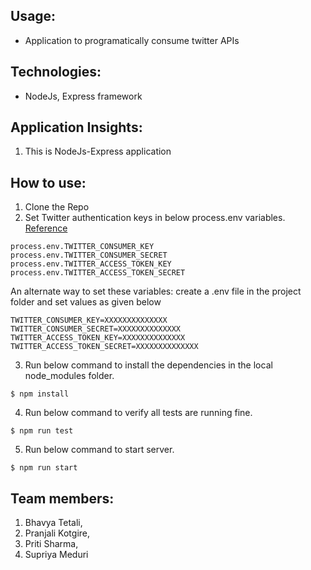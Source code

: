 Usage:
-----
- Application to programatically consume twitter APIs

Technologies: 
-------------
- NodeJs, Express framework

Application Insights:
---------------------
1. This is NodeJs-Express application


How to use:
--------------------------
1. Clone the Repo
2. Set Twitter authentication keys in below process.env variables. [Reference](https://stackoverflow.com/a/13333312)
```
process.env.TWITTER_CONSUMER_KEY
process.env.TWITTER_CONSUMER_SECRET
process.env.TWITTER_ACCESS_TOKEN_KEY
process.env.TWITTER_ACCESS_TOKEN_SECRET
```

An alternate way to set these variables: create a .env file in the project folder and set values as given below
```
TWITTER_CONSUMER_KEY=XXXXXXXXXXXXXX
TWITTER_CONSUMER_SECRET=XXXXXXXXXXXXXX
TWITTER_ACCESS_TOKEN_KEY=XXXXXXXXXXXXXX
TWITTER_ACCESS_TOKEN_SECRET=XXXXXXXXXXXXXX
```

3. Run below command to install the dependencies in the local node_modules folder.
```
$ npm install
```
4. Run below command to verify all tests are running fine.
```
$ npm run test
```
5. Run below command to start server.
```
$ npm run start
```


Team members:
-------------
1. Bhavya Tetali, 
2. Pranjali Kotgire, 
3. Priti Sharma, 
4. Supriya Meduri
